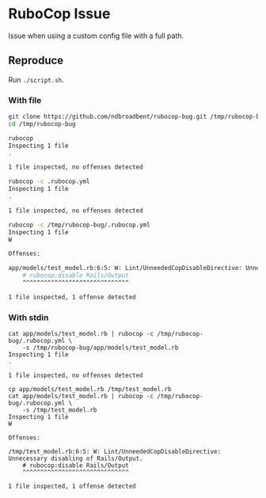 # RuboCop Issue

Issue when using a custom config file with a full path.

## Reproduce

Run `./script.sh`.


### With file

```bash
git clone https://github.com/ndbroadbent/rubocop-bug.git /tmp/rubocop-bug
cd /tmp/rubocop-bug

rubocop
Inspecting 1 file
.

1 file inspected, no offenses detected
```

```bash
rubocop -c .rubocop.yml
Inspecting 1 file
.

1 file inspected, no offenses detected
```

```bash
rubocop -c /tmp/rubocop-bug/.rubocop.yml
Inspecting 1 file
W

Offenses:

app/models/test_model.rb:6:5: W: Lint/UnneededCopDisableDirective: Unnecessary disabling of Rails/Output.
    # rubocop:disable Rails/Output
    ^^^^^^^^^^^^^^^^^^^^^^^^^^^^^^

1 file inspected, 1 offense detected
```

### With stdin

```
cat app/models/test_model.rb | rubocop -c /tmp/rubocop-bug/.rubocop.yml \
    -s /tmp/rubocop-bug/app/models/test_model.rb
Inspecting 1 file
.

1 file inspected, no offenses detected
```

```
cp app/models/test_model.rb /tmp/test_model.rb
cat app/models/test_model.rb | rubocop -c /tmp/rubocop-bug/.rubocop.yml \
    -s /tmp/test_model.rb
Inspecting 1 file
W

Offenses:

/tmp/test_model.rb:6:5: W: Lint/UnneededCopDisableDirective: Unnecessary disabling of Rails/Output.
    # rubocop:disable Rails/Output
    ^^^^^^^^^^^^^^^^^^^^^^^^^^^^^^

1 file inspected, 1 offense detected
```
